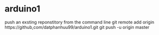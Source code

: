 # arduino1
push an exsting reponstitory from the command line
git remote add origin https://github,com/datphanhuu99/arduino1.git
git push -u origin master


